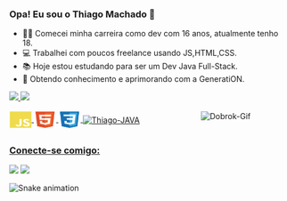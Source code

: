 ### Opa! Eu sou o Thiago Machado 👋


- 🏴‍☠️ Comecei minha carreira como dev com 16 anos, atualmente tenho 18.
- 💻 Trabalhei com poucos freelance usando JS,HTML,CSS.
- 📚 Hoje estou estudando para ser um Dev Java Full-Stack.
- 📃 Obtendo conhecimento e aprimorando com a GeneratiON.

 <div>
 
  <a href="https://github.com/thiagomachadoo">
  <img height="160em" src="https://github-readme-stats.vercel.app/api?username=thiagomachadoo&show_icons=true&theme=dark&include_all_commits=true&count_private=true"/>
  <img height="160em" src="https://github-readme-stats.vercel.app/api/top-langs/?username=thiagomachadoo&layout=compact&langs_count=7&theme=dark"/>
   
</div>
<div style="display: inline_block"><br>
  <img align="center" alt="Thiago-Js" height="30" width="40" src="https://raw.githubusercontent.com/devicons/devicon/master/icons/javascript/javascript-plain.svg">
  <img align="center" alt="Thiago-HTML" height="30" width="40" src="https://raw.githubusercontent.com/devicons/devicon/master/icons/html5/html5-original.svg">
  <img align="center" alt="Thiago-CSS" height="30" width="40" src="https://raw.githubusercontent.com/devicons/devicon/master/icons/css3/css3-original.svg">
  <img align="center" alt="Thiago-JAVA" height="30" width="40" src="https://img.shields.io/badge/Java-ED8B00?style=for-the-badge&logo=java&logoColor=white">
  <img align="right" alt="Dobrok-Gif" height="150" width="160" src="https://media.giphy.com/media/5qFNBDNKJ8hKRMlx0y/giphy.gif">
  
 
</div>
  
  ##
 ### Conecte-se comigo:
  
 <div>
<a href = "mailto:thiagodasilvamachadoo44@gmail.com"><img src="https://img.shields.io/badge/-Gmail-%23333?style=for-the-badge&logo=gmail&logoColor=white" target="_blank"></a>
<a href="https://www.linkedin.com/in/thiago-machado-473712207/" target="_blank"><img src="https://img.shields.io/badge/-LinkedIn-%230077B5?style=for-the-badge&logo=linkedin&logoColor=white" target="_blank"></a>


![Snake animation](https://github.com/thiagomachadoo/thiagomachadoo/blob/output/github-contribution-grid-snake.svg)

</div>
 
